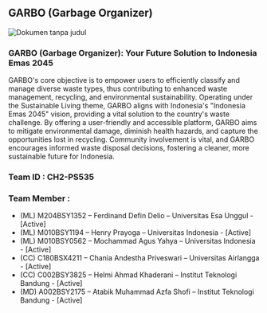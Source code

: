 ## GARBO (Garbage Organizer)
![Dokumen tanpa judul](https://github.com/GARBO-Bangkit/.github/assets/110425400/308846e0-fc03-4824-a657-41363bb4b353)

### GARBO (Garbage Organizer): Your Future Solution to Indonesia Emas 2045
<p> GARBO's core objective is to empower users to efficiently classify and manage diverse waste types, thus contributing to enhanced waste management, recycling, and environmental sustainability. Operating under the Sustainable Living theme, GARBO aligns with Indonesia's "Indonesia Emas 2045" vision, providing a vital solution to the country's waste challenge. By offering a user-friendly and accessible platform, GARBO aims to mitigate environmental damage, diminish health hazards, and capture the opportunities lost in recycling. Community involvement is vital, and GARBO encourages informed waste disposal decisions, fostering a cleaner, more sustainable future for Indonesia. </p>

### Team ID		: CH2-PS535
### Team Member	: 
- (ML) M204BSY1352 – Ferdinand Defin Delio – Universitas Esa Unggul - [Active]
- (ML) M010BSY1194 – Henry Prayoga – Universitas Indonesia - [Active]
- (ML) M010BSY0562 – Mochammad Agus Yahya – Universitas Indonesia - [Active]
- (CC)  C180BSX4211 – Chania Andestha Priveswari – Universitas Airlangga - [Active]
- (CC)  C002BSY3825 – Helmi Ahmad Khaderani – Institut Teknologi Bandung - [Active]
- (MD) A002BSY2175 – Atabik Muhammad Azfa Shofi – Institut Teknologi Bandung - [Active]
